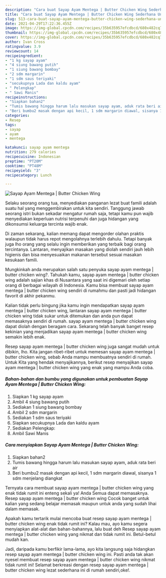 ```yaml
---
description: "Cara buat Sayap Ayam Mentega | Butter Chicken Wing Sederhana Untuk Jualan"
title: "Cara buat Sayap Ayam Mentega | Butter Chicken Wing Sederhana Untuk Jualan"
slug: 513-cara-buat-sayap-ayam-mentega-butter-chicken-wing-sederhana-untuk-jualan
date: 2021-04-29T17:22:36.455Z
image: https://img-global.cpcdn.com/recipes/35b635957efcdbcd/680x482cq70/sayap-ayam-mentega-butter-chicken-wing-foto-resep-utama.jpg
thumbnail: https://img-global.cpcdn.com/recipes/35b635957efcdbcd/680x482cq70/sayap-ayam-mentega-butter-chicken-wing-foto-resep-utama.jpg
cover: https://img-global.cpcdn.com/recipes/35b635957efcdbcd/680x482cq70/sayap-ayam-mentega-butter-chicken-wing-foto-resep-utama.jpg
author: Ivan Cross
ratingvalue: 3.9
reviewcount: 14
recipeingredient:
- "1 kg sayap ayam"
- "4 siung bawang putih"
- "1 siung bawang bombay"
- "2 sdm margarin"
- "1 sdm saus teriyaki"
- "secukupnya Lada dan kaldu ayam"
- " Pelengkap"
- " Sawi Manis"
recipeinstructions:
- "Siapkan bahan2"
- "Tumis bawang hingga harum lalu masukan sayap ayam, aduk rata beri air"
- "Beri bumbu2 masak dengan api kecil, 1 sdm margarin diawal, sisanya 1 sdm menjelang diangkat"
categories:
- Resep
tags:
- sayap
- ayam
- mentega

katakunci: sayap ayam mentega 
nutrition: 279 calories
recipecuisine: Indonesian
preptime: "PT20M"
cooktime: "PT48M"
recipeyield: "3"
recipecategory: Lunch

---
```



![Sayap Ayam Mentega | Butter Chicken Wing](https://img-global.cpcdn.com/recipes/35b635957efcdbcd/680x482cq70/sayap-ayam-mentega-butter-chicken-wing-foto-resep-utama.jpg)

Selaku seorang orang tua, menyediakan panganan lezat buat famili adalah suatu hal yang menggembirakan untuk kita sendiri. Tanggung jawab seorang istri bukan sekadar mengatur rumah saja, tetapi kamu pun wajib menyediakan keperluan nutrisi terpenuhi dan juga hidangan yang dikonsumsi keluarga tercinta wajib enak.

Di zaman  sekarang, kalian memang dapat mengorder olahan praktis walaupun tidak harus repot mengolahnya terlebih dahulu. Tetapi banyak juga lho orang yang selalu ingin memberikan yang terbaik bagi orang tercintanya. Lantaran, menyajikan masakan yang diolah sendiri jauh lebih higienis dan bisa menyesuaikan makanan tersebut sesuai masakan kesukaan famili. 



Mungkinkah anda merupakan salah satu penyuka sayap ayam mentega | butter chicken wing?. Tahukah kamu, sayap ayam mentega | butter chicken wing adalah sajian khas di Nusantara yang saat ini digemari oleh setiap orang di berbagai wilayah di Indonesia. Kamu bisa membuat sayap ayam mentega | butter chicken wing sendiri di rumahmu dan pasti jadi hidangan favorit di akhir pekanmu.

Kalian tidak perlu bingung jika kamu ingin mendapatkan sayap ayam mentega | butter chicken wing, lantaran sayap ayam mentega | butter chicken wing tidak sukar untuk ditemukan dan anda pun dapat memasaknya sendiri di rumah. sayap ayam mentega | butter chicken wing dapat diolah dengan beragam cara. Sekarang telah banyak banget resep kekinian yang menjadikan sayap ayam mentega | butter chicken wing semakin lebih enak.

Resep sayap ayam mentega | butter chicken wing juga sangat mudah untuk dibikin, lho. Kita jangan ribet-ribet untuk memesan sayap ayam mentega | butter chicken wing, sebab Anda mampu membuatnya sendiri di rumah. Untuk Kita yang hendak menyajikannya, berikut resep menyajikan sayap ayam mentega | butter chicken wing yang enak yang mampu Anda coba.

<!--inarticleads1-->

##### Bahan-bahan dan bumbu yang digunakan untuk pembuatan Sayap Ayam Mentega | Butter Chicken Wing:

1. Siapkan 1 kg sayap ayam
1. Ambil 4 siung bawang putih
1. Sediakan 1 siung bawang bombay
1. Ambil 2 sdm margarin
1. Sediakan 1 sdm saus teriyaki
1. Siapkan secukupnya Lada dan kaldu ayam
1. Sediakan  Pelengkap:
1. Ambil  Sawi Manis




<!--inarticleads2-->

##### Cara menyiapkan Sayap Ayam Mentega | Butter Chicken Wing:

1. Siapkan bahan2
1. Tumis bawang hingga harum lalu masukan sayap ayam, aduk rata beri air
1. Beri bumbu2 masak dengan api kecil, 1 sdm margarin diawal, sisanya 1 sdm menjelang diangkat




Ternyata cara membuat sayap ayam mentega | butter chicken wing yang enak tidak rumit ini enteng sekali ya! Anda Semua dapat memasaknya. Resep sayap ayam mentega | butter chicken wing Cocok banget untuk kalian yang sedang belajar memasak maupun untuk anda yang sudah lihai dalam memasak.

Apakah kamu tertarik mulai mencoba buat resep sayap ayam mentega | butter chicken wing enak tidak rumit ini? Kalau mau, ayo kamu segera menyiapkan alat-alat dan bahan-bahannya, lalu buat deh Resep sayap ayam mentega | butter chicken wing yang nikmat dan tidak rumit ini. Betul-betul mudah kan. 

Jadi, daripada kamu berfikir lama-lama, ayo kita langsung saja hidangkan resep sayap ayam mentega | butter chicken wing ini. Pasti anda tak akan nyesel membuat resep sayap ayam mentega | butter chicken wing nikmat tidak rumit ini! Selamat berkreasi dengan resep sayap ayam mentega | butter chicken wing lezat sederhana ini di rumah sendiri,oke!.

